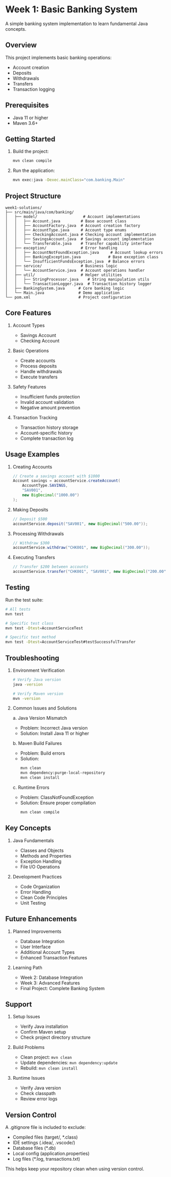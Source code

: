 # Week 1: Basic Banking System

A simple banking system implementation to learn fundamental Java concepts.

## Overview

This project implements basic banking operations:
- Account creation
- Deposits
- Withdrawals
- Transfers
- Transaction logging

## Prerequisites

- Java 11 or higher
- Maven 3.6+

## Getting Started

1. Build the project:
   ```bash
   mvn clean compile
   ```

2. Run the application:
   ```bash
   mvn exec:java -Dexec.mainClass="com.banking.Main"
   ```

## Project Structure

```
week1-solutions/
├── src/main/java/com/banking/
│   ├── model/                    # Account implementations
│   │   ├── Account.java         # Base account class
│   │   ├── AccountFactory.java  # Account creation factory
│   │   ├── AccountType.java     # Account type enums
│   │   ├── CheckingAccount.java # Checking account implementation
│   │   ├── SavingsAccount.java  # Savings account implementation
│   │   └── Transferable.java    # Transfer capability interface
│   ├── exception/               # Error handling
│   │   ├── AccountNotFoundException.java     # Account lookup errors
│   │   ├── BankingException.java            # Base exception class
│   │   └── InsufficientFundsException.java  # Balance errors
│   ├── service/                 # Business logic
│   │   └── AccountService.java  # Account operations handler
│   ├── util/                    # Helper utilities
│   │   ├── StringProcessor.java    # String manipulation utils
│   │   └── TransactionLogger.java  # Transaction history logger
│   ├── BankingSystem.java      # Core banking logic
│   └── Main.java               # Demo application
└── pom.xml                     # Project configuration
```

## Core Features

1. Account Types
   - Savings Account
   - Checking Account

2. Basic Operations
   - Create accounts
   - Process deposits
   - Handle withdrawals
   - Execute transfers

3. Safety Features
   - Insufficient funds protection
   - Invalid account validation
   - Negative amount prevention

4. Transaction Tracking
   - Transaction history storage
   - Account-specific history
   - Complete transaction log

## Usage Examples

1. Creating Accounts
   ```java
   // Create a savings account with $1000
   Account savings = accountService.createAccount(
       AccountType.SAVINGS,
       "SAV001",
       new BigDecimal("1000.00")
   );
   ```

2. Making Deposits
   ```java
   // Deposit $500
   accountService.deposit("SAV001", new BigDecimal("500.00"));
   ```

3. Processing Withdrawals
   ```java
   // Withdraw $300
   accountService.withdraw("CHK001", new BigDecimal("300.00"));
   ```

4. Executing Transfers
   ```java
   // Transfer $200 between accounts
   accountService.transfer("CHK001", "SAV001", new BigDecimal("200.00"));
   ```

## Testing

Run the test suite:
```bash
# All tests
mvn test

# Specific test class
mvn test -Dtest=AccountServiceTest

# Specific test method
mvn test -Dtest=AccountServiceTest#testSuccessfulTransfer
```

## Troubleshooting

1. Environment Verification
   ```bash
   # Verify Java version
   java -version

   # Verify Maven version
   mvn -version
   ```

2. Common Issues and Solutions

   a. Java Version Mismatch
   - Problem: Incorrect Java version
   - Solution: Install Java 11 or higher

   b. Maven Build Failures
   - Problem: Build errors
   - Solution:
     ```bash
     mvn clean
     mvn dependency:purge-local-repository
     mvn clean install
     ```

   c. Runtime Errors
   - Problem: ClassNotFoundException
   - Solution: Ensure proper compilation
     ```bash
     mvn clean compile
     ```

## Key Concepts

1. Java Fundamentals
   - Classes and Objects
   - Methods and Properties
   - Exception Handling
   - File I/O Operations

2. Development Practices
   - Code Organization
   - Error Handling
   - Clean Code Principles
   - Unit Testing

## Future Enhancements

1. Planned Improvements
   - Database Integration
   - User Interface
   - Additional Account Types
   - Enhanced Transaction Features

2. Learning Path
   - Week 2: Database Integration
   - Week 3: Advanced Features
   - Final Project: Complete Banking System

## Support

1. Setup Issues
   - Verify Java installation
   - Confirm Maven setup
   - Check project directory structure

2. Build Problems
   - Clean project: `mvn clean`
   - Update dependencies: `mvn dependency:update`
   - Rebuild: `mvn clean install`

3. Runtime Issues
   - Verify Java version
   - Check classpath
   - Review error logs


## Version Control

A .gitignore file is included to exclude:
- Compiled files (target/, *.class)
- IDE settings (.idea/, .vscode/)
- Database files (*.db)
- Local config (application.properties)
- Log files (*.log, transactions.txt)

This helps keep your repository clean when using version control.
